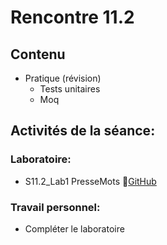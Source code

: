 # Rencontre 11.2

## Contenu
- Pratique (révision)  
    - Tests unitaires 
    - Moq 

## Activités de la séance: 

### Laboratoire: 
- S11.2_Lab1 PresseMots 🔗[GitHub](https://github.com/ProgWebTransFC/S11.2_Lab1) 

### Travail personnel: 
- Compléter le laboratoire
